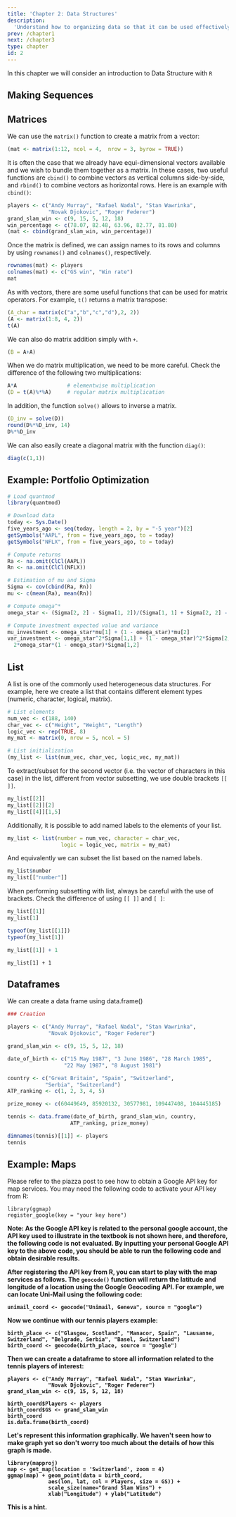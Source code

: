 ```yaml
---
title: 'Chapter 2: Data Structures'
description:
  'Understand how to organizing data so that it can be used effectively. '
prev: /chapter1
next: /chapter3
type: chapter
id: 2
---
```



<exercise id="1" title="General Information">

In this chapter we will consider an introduction to Data Structure with `R`

</exercise>


<exercise id="2" title="Introduction to vectors">

<slides source="chapter2_01"> 
</slides>


</exercise>

<exercise id="3" title="Subsetting">

<slides source="chapter2_02"> 
</slides>

</exercise>

<exercise id="4" title="Attributes">

<slides source="chapter2_03"> 
</slides>


</exercise>

<exercise id="5" title="Simple functions for vectors">

<slides source="chapter2_03_01"> 
</slides>


</exercise>

<exercise id="6" title="Making sequences">

## Making Sequences

<slides source="chapter2_04"> 
</slides>

</exercise>

<exercise id="7" title="Matrices">


## Matrices

We can use the `matrix()` function to create a matrix from a vector:

```r
(mat <- matrix(1:12, ncol = 4,  nrow = 3, byrow = TRUE))
```

It is often the case that we already have equi-dimensional vectors available and we wish to bundle them together as a matrix. In these cases, two useful functions are `cbind()` to combine vectors as vertical columns side-by-side, and `rbind()` to combine vectors as horizontal rows. Here is an example with `cbind()`:

```r
players <- c("Andy Murray", "Rafael Nadal", "Stan Wawrinka", 
             "Novak Djokovic", "Roger Federer")
grand_slam_win <- c(9, 15, 5, 12, 18)
win_percentage <- c(78.07, 82.48, 63.96, 82.77, 81.80)
(mat <- cbind(grand_slam_win, win_percentage))
```

Once the matrix is defined, we can assign names to its rows and columns by using `rownames()` and `colnames()`, respectively.

```r
rownames(mat) <- players
colnames(mat) <- c("GS win", "Win rate")
mat
```

As with vectors, there are some useful functions that can be used for matrix operators. For example, `t()` returns a matrix transpose:

```r
(A_char = matrix(c("a","b","c","d"),2, 2))
(A <- matrix(1:8, 4, 2))
t(A)
```

We can also do matrix addition simply with `+`.
```r
(B = A+A)
```

When we do matrix multiplication, we need to be more careful. Check the difference of the following two multiplications:

```r
A*A                # elementwise multiplication
(D = t(A)%*%A)     # regular matrix multiplication
```

In addition, the function `solve()` allows to inverse a matrix.

```r
(D_inv = solve(D))
round(D%*%D_inv, 14)
D%*%D_inv
```

We can also easily create a diagonal matrix with the function `diag()`:

```r
diag(c(1,1))
```


## Example: Portfolio Optimization

```r
# Load quantmod
library(quantmod)

# Download data
today <- Sys.Date()
five_years_ago <- seq(today, length = 2, by = "-5 year")[2]
getSymbols("AAPL", from = five_years_ago, to = today)
getSymbols("NFLX", from = five_years_ago, to = today)

# Compute returns
Ra <- na.omit(ClCl(AAPL))
Rn <- na.omit(ClCl(NFLX)) 

# Estimation of mu and Sigma
Sigma <- cov(cbind(Ra, Rn))
mu <- c(mean(Ra), mean(Rn))

# Compute omega^*
omega_star <- (Sigma[2, 2] - Sigma[1, 2])/(Sigma[1, 1] + Sigma[2, 2] - 2*Sigma[1, 2])

# Compute investment expected value and variance
mu_investment <- omega_star*mu[1] + (1 - omega_star)*mu[2]
var_investment <- omega_star^2*Sigma[1,1] + (1 - omega_star)^2*Sigma[2,2] +
  2*omega_star*(1 - omega_star)*Sigma[1,2]
```

</exercise>


<exercise id="8" title="Lists">

## List

A list is one of the commonly used heterogeneous data structures. For example, here we create a list that contains different element types (numeric, character, logical, matrix).

```r
# List elements
num_vec <- c(188, 140)
char_vec <- c("Height", "Weight", "Length")
logic_vec <- rep(TRUE, 8)
my_mat <- matrix(0, nrow = 5, ncol = 5)

# List initialization 
(my_list <- list(num_vec, char_vec, logic_vec, my_mat))
```

To extract/subset for the second vector (i.e. the vector of characters in this case) in the list, different from vector subsetting, we use double brackets `[[ ]]`.

```r
my_list[[2]]
my_list[[2]][2]
my_list[[4]][1,5]
```

Additionally, it is possible to add named labels to the elements of your list.

```r
my_list <- list(number = num_vec, character = char_vec, 
                 logic = logic_vec, matrix = my_mat)
```

And equivalently we can subset the list based on the named labels.

```r
my_list$number
my_list[["number"]]
```

When performing subsetting with list, always be careful with the use of brackets. Check the difference of using `[[ ]]` and `[ ]`:

```r
my_list[[1]]  
my_list[1]    

typeof(my_list[[1]])
typeof(my_list[1])

my_list[[1]] + 1
```

```{r, eval=FALSE}
my_list[1] + 1
```


</exercise>





<exercise id="9" title="Dataframes">


## Dataframes

We can create a data frame using data.frame()

```r
### Creation

players <- c("Andy Murray", "Rafael Nadal", "Stan Wawrinka", 
             "Novak Djokovic", "Roger Federer")

grand_slam_win <- c(9, 15, 5, 12, 18)

date_of_birth <- c("15 May 1987", "3 June 1986", "28 March 1985", 
                  "22 May 1987", "8 August 1981")

country <- c("Great Britain", "Spain", "Switzerland", 
            "Serbia", "Switzerland")
ATP_ranking <- c(1, 2, 3, 4, 5)

prize_money <- c(60449649, 85920132, 30577981, 109447408, 104445185)

tennis <- data.frame(date_of_birth, grand_slam_win, country, 
                    ATP_ranking, prize_money)

dimnames(tennis)[[1]] <- players
tennis
```


## Example: Maps

Please refer to the piazza post to see how to obtain a Google API key for map services. You may need the following code to activate your API key from R:

```{r, eval=FALSE}
library(ggmap)
register_google(key = "your key here") 
```

<div class="alert alert-info">
  <strong> Note: As the Google API key is related to the personal google account, the API key used to illustrate in the textbook is not shown here, and therefore, the following code is not evaluated. By inputting your personal Google API key to the above code, you should be able to run the following code and obtain desirable results. 
</div>

After registering the API key from R, you can start to play with the map services as follows. The `geocode()` function will return the latitude and longitude of a location using the Google Geocoding API. For example, we can locate Uni-Mail using the following code:

```{r, eval=FALSE}
unimail_coord <- geocode("Unimail, Geneva", source = "google")
```

Now we continue with our tennis players example:

```{r, eval=FALSE}
birth_place <- c("Glasgow, Scotland", "Manacor, Spain", "Lausanne, Switzerland", "Belgrade, Serbia", "Basel, Switzerland")
birth_coord <- geocode(birth_place, source = "google")
```

Then we can create a dataframe to store all information related to the tennis players of interest:

```{r, eval=FALSE}
players <- c("Andy Murray", "Rafael Nadal", "Stan Wawrinka", 
             "Novak Djokovic", "Roger Federer")
grand_slam_win <- c(9, 15, 5, 12, 18)

birth_coord$Players <- players
birth_coord$GS <- grand_slam_win
birth_coord
is.data.frame(birth_coord)
```

Let's represent this information graphically. We haven't seen how to make graph yet so don't worry too much about the details of how this graph is made.

```{r, eval=FALSE}
library(mapproj)
map <- get_map(location = 'Switzerland', zoom = 4)
ggmap(map) + geom_point(data = birth_coord, 
             aes(lon, lat, col = Players, size = GS)) + 
             scale_size(name="Grand Slam Wins") + 
             xlab("Longitude") + ylab("Latitude")
```



</exercise>


<exercise id="10" title="Exercises">

<codeblock id="01_03">

This is a hint.

</codeblock>
</exercise>
